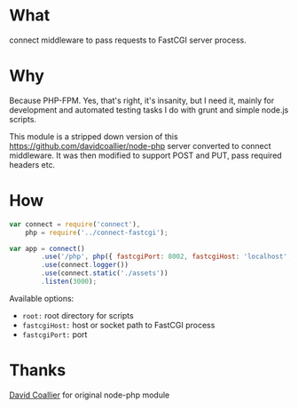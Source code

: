 # What

connect middleware to pass requests to FastCGI server process.

# Why

Because PHP-FPM. Yes, that's right, it's insanity, but I need it, mainly
for development and automated testing tasks I do with grunt and simple
node.js scripts.

This module is a stripped down version of this
https://github.com/davidcoallier/node-php server converted to connect
middleware. It was then modified to support POST and PUT, pass
required headers etc.

# How

```javascript
var connect = require('connect'), 
    php = require('../connect-fastcgi');

var app = connect()
        .use('/php', php({ fastcgiPort: 8002, fastcgiHost: 'localhost', root: "./php" }))
        .use(connect.logger())
        .use(connect.static('./assets'))
        .listen(3000);
```

Available options:

- `root:` root directory for scripts
- `fastcgiHost:` host or socket path to FastCGI process
- `fastcgiPort:` port

# Thanks

[David Coallier](https://github.com/davidcoallier) for original node-php module

